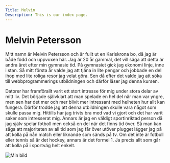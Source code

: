 ```yaml
---
Title: Melvin
Description: This is our index page.
---
```


Melvin Petersson
==========================

Mitt namn är Melvin Petersson och är fullt ut en Karlskrona bo, då jag är både född och uppvuxen här. Jag är 20 år gammal, det vill säga att detta är andra året efter min gymnasie tid. På gymnasiet gick jag ekonomi linje, inne i stan. Så mitt första år valde jag att tjäna in lite pengar och jobbade en del ihop med lite roliga resor jag velat göra. Sen då efter det valde jag att söka till webbprogrammerings utbildningen och därför läser jag denna kursen.

Datorer har framförallt varit ett stort intresse för mig under stora delar av mitt liv. Det började självklart att man spelade en hel del när man var yngre, men sen har det mer och mer blivit mer intressant med helheten hur allt kan fungera. Därför trodde jag att denna utbildningen skulle vara något som skulle passa mig. Hittills har jag trivts bra med vad vi gjort och det har varit saker som intresserat mig. Annars är jag en väldigt sportinriktad person då jag själv spelar fotboll men också en del när det finns tid över. Så man kan säga att majoriteten av all tid som jag får över utöver plugget lägger jag på att kolla på nån match eller liknande som sänds på tv. Om det inte är fotboll eller tennis så är det hockey, annars är det formel 1. Ja precis allt som går att kolla på i sportväg helt enkelt.


<img src="image/IMG_2852.jpeg" alt="Min bild" class="pic-on-me">
